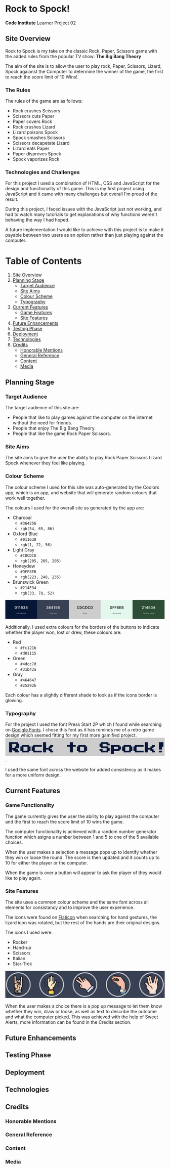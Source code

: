 # Rock to Spock!

**Code Institute** Learner Project 02

## Site Overview

Rock to Spock is my take on the classic Rock, Paper, Scissors game with the added rules from the popular TV show: **The Big Bang Theory**

The aim of the site is to allow the user to play rock, Paper, Scissors, Lizard, Spock agaianst the Computer to determine the winner of the game, the first to reach the score limit of 10 Wins!.

### The Rules

The rules of the game are as follows: 
- Rock crushes Scissors
- Scissors cuts Paper
- Paper covers Rock
- Rock crushes Lizard
- Lizard poisons Spock
- Spock smashes Scissors
- Scissors decapetate Lizard
- Lizard eats Paper
- Paper disproves Spock
- Spock vaporizes Rock

### Technologies and Challenges
For this project I used a combination of HTML, CSS and JavaScript for the design and functionality of this game. This is my first project using JavaScript and it came with many challenges but overall I'm proud of the result. 

During this project, I faced issues with the JavaScript just not working, and had to watch many tutorials to get explanations of why functions weren't behaving the way I had hoped.

A future implementation I would like to achieve with this project is to make it payable between two users as an option rather than just playing against the computer.

# Table of Contents
1. [Site Overview](#site-overview)
2. [Planning Stage](#planning-stage)
	* [Target Audience](#target-audience)
 	* [Site Aims](#site-aims)
	* [Colour Scheme](#colour-scheme)
	* [Typography](#typography)
3. [Current Features](#current-features)
	* [Game Features](#game-functionality)
	* [Site Features](#site-features)
4. [Future Enhancements](#future-enhancements)
5. [Testing Phase](#testing-phase)
6. [Deployment](#deployment)
7. [Technologies](#technologies)
8. [Credits](#credits)
	* [Honorable Mentions](#honorable-mentions)
	* [General Reference](#general-reference)
	* [Content](#content)
	* [Media](#media)

## Planning Stage

### Target Audience
The target audience of this site are:
* People that like to play games against the computer on the internet without the need for friends.
* People that enjoy The Big Bang Theory.
* People that like the game Rock Paper Scissors.

### Site Aims
The site aims to give the user the ability to play Rock Paper Scissors Lizard Spock whenever they feel like playing.

### Colour Scheme
The colour scheme I used for this site was auto-generated by the Coolors app, which is an app, and website that will generate random colours that work well together. 

The colours I used for the overall site as generated by the app are: 
	
* Charcoal
	- `#364256`
	- `rgb(54, 65, 86)`
* Oxford Blue
	- `#011638`
	- `rgb(1, 22, 56)`
* Light Gray
	- `#CDCDCD`
	- `rgb(205, 205, 205)`
* Honeydew
	- `#DFF8EB`
	- `rgb(223, 248, 235)`
* Brunswick Green
	- `#214E34`
	- `rgb(33, 78, 52)`

![My Colour Palette](/assets/images/pallette.jpeg)

Additionally, I used extra colours for the borders of the buttons to indicate whether the player won, lost or drew, these colours are:

* Red
	- `#fc121b`
	- `#d01115`
* Green
	- `#4dcc7d`
	- `#31b43a`
* Gray
	- `#464647`
	- `#25292b`

Each colour has a slightly different shade to look as if the icons border is glowing.

### Typography

For the project I used the font Press Start 2P which I found while searching on [Goolgle Fonts](https://fonts.google.com/). I chose this font as it has reminds me of a retro game design which seemed fitting for my first more gamified project.
![Screenshot of my title](/assets/images/title.jpeg).

I used the same font across the website for added consistency as it makes for a more uniform design.

## Current Features

### Game Functionality
The game currently gives the user the ability to play against the computer and the first to reach the score limit of 10 wins the game.

The computer functionality is achieved with a random number generator function which asigns a number between 1 and 5 to one of the 5 available choices.

When the user makes a selection a message pops up to identify whether they win or loose the round. The score is then updated and it counts up to 10 for either the player or the computer.

When the game is over a button will appear to ask the player of they would like to play again.

### Site Features
The site uses a common colour scheme and the same font across all elements for consistancy and to improve the user experience. 

The icons were found on [Flaticon](https://www.flaticon.com) when searching for hand gestures, the lizard icon was rotated, but the rest of the hands are their original designs. 

The icons I used were: 
* Rocker
* Hand-up
* Scissors
* Italian
* Star-Trek

![Icons used in my design](/assets/images/icons.jpeg)

When the user makes a choice there is a pop up message to let them know whether they win, draw or loose, as well as text to describe the outcome and what the computer picked. This was achieved with the help of Sweet Alerts, more information can be found in the Credits section.

## Future Enhancements

## Testing Phase

## Deployment

## Technologies

## Credits

### Honorable Mentions

### General Reference

### Content

### Media